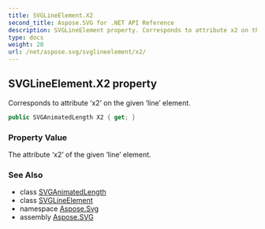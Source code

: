 ```yaml
---
title: SVGLineElement.X2
second_title: Aspose.SVG for .NET API Reference
description: SVGLineElement property. Corresponds to attribute x2 on the given line element
type: docs
weight: 20
url: /net/aspose.svg/svglineelement/x2/
---
```

## SVGLineElement.X2 property

Corresponds to attribute ‘x2’ on the given ‘line’ element.

```csharp
public SVGAnimatedLength X2 { get; }
```

### Property Value

The attribute ‘x2’ of the given ‘line’ element.

### See Also

* class [SVGAnimatedLength](../../../aspose.svg.datatypes/svganimatedlength/)
* class [SVGLineElement](../)
* namespace [Aspose.Svg](../../svglineelement/)
* assembly [Aspose.SVG](../../../)
